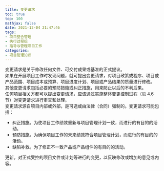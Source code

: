 ```yaml
---
title: 变更请求
toc: true
top: 100
mathjax: false
date: 2021-12-04 21:47:46
tags:
- 项目整合管理
- 执行过程组
- 指导与管理项目工作
categories:
- 项目管理知识
---
```

变更请求是关于修改任何文件、可交付成果或基准的正式提议。  
如果在开展项目工作时发现问题，就可提出变更请求，对项目政策或程序、项目或产品范围、项目成本或预算、项目进度计划、项目或产品结果的质量进行修改。  
其他变更请求包括必要的预防措施或纠正措施，用来防止以后的不利后果。  
任何项目相关方都可以提出变更请求，应该通过实施整体变更控制过程（见 4.6 节）对变更请求进行审查和处理。  
变更请求源自项目内部或外部，是可选或由法律（合同）强制的。变更请求可能包括：

- 纠正措施。为使项目工作绩效重新与项目管理计划一致，而进行的有目的的活动。
- 预防措施。为确保项目工作的未来绩效符合项目管理计划，而进行的有目的的活动。
- 缺陷补救。为了修正不一致产品或产品组件的有目的的活动。  

更新。对正式受控的项目文件或计划等进行的变更，以反映修改或增加的意见或内容。

